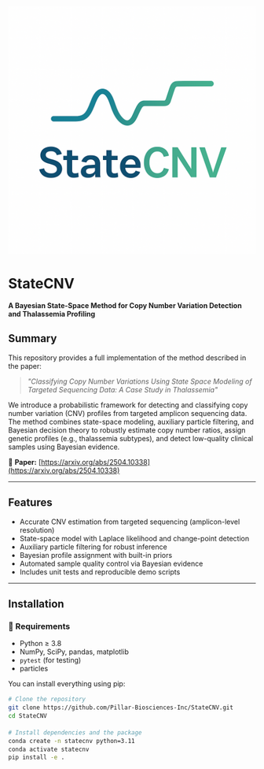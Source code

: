 ![StateCNV logo](assets/statecnv_logo.png)

# StateCNV

**A Bayesian State-Space Method for Copy Number Variation Detection and Thalassemia Profiling**

## Summary

This repository provides a full implementation of the method described in the paper:

> *"Classifying Copy Number Variations Using State Space Modeling of Targeted Sequencing Data: A Case Study in Thalassemia"*

We introduce a probabilistic framework for detecting and classifying copy number variation (CNV) profiles from targeted amplicon sequencing data. The method combines state-space modeling, auxiliary particle filtering, and Bayesian decision theory to robustly estimate copy number ratios, assign genetic profiles (e.g., thalassemia subtypes), and detect low-quality clinical samples using Bayesian evidence.

📄 **Paper:** [https://arxiv.org/abs/2504.10338](https://arxiv.org/abs/2504.10338)

---

## Features

- Accurate CNV estimation from targeted sequencing (amplicon-level resolution)
- State-space model with Laplace likelihood and change-point detection
- Auxiliary particle filtering for robust inference
- Bayesian profile assignment with built-in priors
- Automated sample quality control via Bayesian evidence
- Includes unit tests and reproducible demo scripts

---

## Installation

### 🔧 Requirements

- Python ≥ 3.8
- NumPy, SciPy, pandas, matplotlib
- `pytest` (for testing)
- particles

You can install everything using pip:

```bash
# Clone the repository
git clone https://github.com/Pillar-Biosciences-Inc/StateCNV.git
cd StateCNV

# Install dependencies and the package
conda create -n statecnv python=3.11
conda activate statecnv
pip install -e .
```


